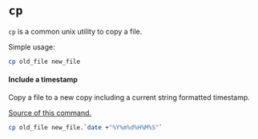 # `cp`

`cp` is a common unix utility to copy a file. 

Simple usage: 

```bash
cp old_file new_file
```


#### Include a timestamp

Copy a file to a new copy including a current string formatted timestamp.

[Source of this command.](http://www.unix.com/unix-dummies-questions-answers/16395-renaming-files-have-date-time-filename.html)

```bash
cp old_file new_file.`date +"%Y%m%d%H%M%S"`
```
